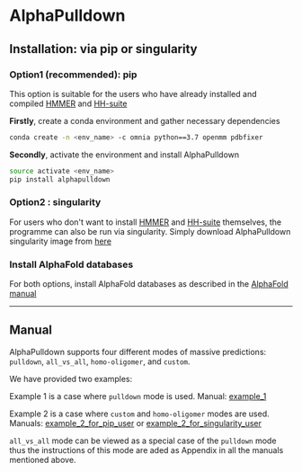 # AlphaPulldown

## Installation: via pip or singularity 

### Option1 (recommended): pip
This option is suitable for the users who have already installed and compiled [HMMER](http://hmmer.org/documentation.html) and [HH-suite](https://github.com/soedinglab/hh-suite)

**Firstly**, create a conda environment and gather necessary dependencies 
```bash
conda create -n <env_name> -c omnia python==3.7 openmm pdbfixer
````
**Secondly**, activate the environment and install AlphaPulldown
```bash
source activate <env_name>
pip install alphapulldown
```
### Option2 : singularity
For users who don't want to install [HMMER](http://hmmer.org/documentation.html) and [HH-suite](https://github.com/soedinglab/hh-suite) themselves, the programme can also be run via singularity. Simply download AlphaPulldown singularity image from [here](https://oc.embl.de/index.php/s/KR8d4m8ASN9p3gs)

### Install AlphaFold databases
For both options, install AlphaFold databases as described in the [AlphaFold manual](https://github.com/deepmind/alphafold#genetic-databases)

------

## Manual
AlphaPulldown supports four different modes of massive predictions: ```pulldown```, ```all_vs_all```, ```homo-oligomer```, and ```custom```.

We have provided two examples:

Example 1 is a case where ```pulldown``` mode is used. Manual: [example_1](./example_1.md)

Example 2 is a case where ```custom``` and ```homo-oligomer``` modes are used. Manuals: [example_2_for_pip_user](./example_2_for_pip_user.md) or [example_2_for_singularity_user](./example_2_for_singularity_user.md)

```all_vs_all``` mode can be viewed as a special case of the ```pulldown``` mode thus the instructions of this mode are aded as Appendix in all the manuals mentioned above. 
